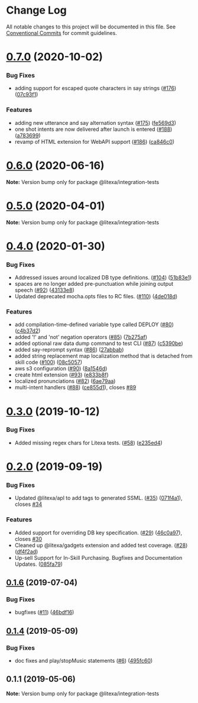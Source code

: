 # Change Log

All notable changes to this project will be documented in this file.
See [Conventional Commits](https://conventionalcommits.org) for commit guidelines.

# [0.7.0](https://github.com/alexa-games/litexa/compare/v0.6.2...v0.7.0) (2020-10-02)


### Bug Fixes

* adding support for escaped quote characters in say strings ([#176](https://github.com/alexa-games/litexa/issues/176)) ([07c93f1](https://github.com/alexa-games/litexa/commit/07c93f1163be1ae9da337cf26b7b637afe98ce63))


### Features

* adding new utterance and say alternation syntax ([#175](https://github.com/alexa-games/litexa/issues/175)) ([fe569d3](https://github.com/alexa-games/litexa/commit/fe569d31ded0a30acaf5b198f824a1bf8a072ea0))
* one shot intents are now delivered after launch is entered ([#188](https://github.com/alexa-games/litexa/issues/188)) ([a783699](https://github.com/alexa-games/litexa/commit/a7836994c4133816acb867b7fc7e8d989eb780b7))
* revamp of HTML extension for WebAPI support ([#186](https://github.com/alexa-games/litexa/issues/186)) ([ca846c0](https://github.com/alexa-games/litexa/commit/ca846c013079fec2b71d5adb5f78bf45fa9241bb))





# [0.6.0](https://github.com/alexa-games/litexa/compare/v0.5.1...v0.6.0) (2020-06-16)

**Note:** Version bump only for package @litexa/integration-tests





# [0.5.0](https://github.com/alexa-games/litexa/compare/v0.4.1...v0.5.0) (2020-04-01)

**Note:** Version bump only for package @litexa/integration-tests





# [0.4.0](https://github.com/alexa-games/litexa/compare/v0.3.1...v0.4.0) (2020-01-30)


### Bug Fixes

* Addressed issues around localized DB type definitions. ([#104](https://github.com/alexa-games/litexa/issues/104)) ([51b83e1](https://github.com/alexa-games/litexa/commit/51b83e1e9b690b5077609e9fb6b7a8e2511da92b))
* spaces are no longer added pre-punctuation while joining output speech ([#92](https://github.com/alexa-games/litexa/issues/92)) ([43133e8](https://github.com/alexa-games/litexa/commit/43133e8892be4e7bae8389f5d599b25be86a5917))
* Updated deprecated mocha.opts files to RC files. ([#110](https://github.com/alexa-games/litexa/issues/110)) ([4de018d](https://github.com/alexa-games/litexa/commit/4de018d79763c37060894c57265280acdd9c822e))


### Features

* add compilation-time-defined variable type called DEPLOY ([#80](https://github.com/alexa-games/litexa/issues/80)) ([c4b37d2](https://github.com/alexa-games/litexa/commit/c4b37d29453e3e8fc34e8ae48c9286f333c0759f))
* added '!' and 'not' negation operators ([#85](https://github.com/alexa-games/litexa/issues/85)) ([7b275af](https://github.com/alexa-games/litexa/commit/7b275af91ae305d41956ae8397ccbaca3bdb8ea2))
* added optional raw data dump command to test CLI ([#87](https://github.com/alexa-games/litexa/issues/87)) ([c5390be](https://github.com/alexa-games/litexa/commit/c5390be5a651084bf67a2f88682f4fe5475904e8))
* added say-reprompt syntax ([#86](https://github.com/alexa-games/litexa/issues/86)) ([27abbab](https://github.com/alexa-games/litexa/commit/27abbabd5bb2b65be0978bea7f87ce5a923628bd))
* added string replacement map localization method that is detached from skill code ([#100](https://github.com/alexa-games/litexa/issues/100)) ([08c5057](https://github.com/alexa-games/litexa/commit/08c505716b4916e9f5a297b9a6122975f75219cc))
* aws s3 configuration ([#90](https://github.com/alexa-games/litexa/issues/90)) ([8a1546d](https://github.com/alexa-games/litexa/commit/8a1546df3dcd6e29094b8308c964d32e52b1a96a))
* create html extension ([#93](https://github.com/alexa-games/litexa/issues/93)) ([e833b8f](https://github.com/alexa-games/litexa/commit/e833b8f81c68a81446c70237151b55b4c7807f41))
* localized pronunciations ([#82](https://github.com/alexa-games/litexa/issues/82)) ([6ae79aa](https://github.com/alexa-games/litexa/commit/6ae79aa6f38d3f6543eeea9929a17014ababbd21))
* multi-intent handlers ([#88](https://github.com/alexa-games/litexa/issues/88)) ([ce855d1](https://github.com/alexa-games/litexa/commit/ce855d1ed8ad69cfbc50eb901408be193371f739)), closes [#89](https://github.com/alexa-games/litexa/issues/89)





# [0.3.0](https://github.com/alexa-games/litexa/compare/v0.2.1...v0.3.0) (2019-10-12)


### Bug Fixes

* Added missing regex chars for Litexa tests. ([#58](https://github.com/alexa-games/litexa/issues/58)) ([e235ed4](https://github.com/alexa-games/litexa/commit/e235ed467a6f78040f43597ca1e30b74852604ab))





# [0.2.0](https://github.com/alexa-games/litexa/compare/v0.1.6...v0.2.0) (2019-09-19)


### Bug Fixes

* Updated @litexa/apl to add <speak> tags to generated SSML. ([#35](https://github.com/alexa-games/litexa/issues/35)) ([071f4a1](https://github.com/alexa-games/litexa/commit/071f4a1)), closes [#34](https://github.com/alexa-games/litexa/issues/34)


### Features

* Added support for overriding DB key specification. ([#29](https://github.com/alexa-games/litexa/issues/29)) ([46c0a97](https://github.com/alexa-games/litexa/commit/46c0a97)), closes [#30](https://github.com/alexa-games/litexa/issues/30)
* Cleaned up @litexa/gadgets extension and added test coverage. ([#28](https://github.com/alexa-games/litexa/issues/28)) ([df4f2ad](https://github.com/alexa-games/litexa/commit/df4f2ad))
* Up-sell Support for In-Skill Purchasing. Bugfixes and Documentation Updates. ([085fa79](https://github.com/alexa-games/litexa/commit/085fa79))





## [0.1.6](https://github.com/alexa-games/litexa/compare/v0.1.5...v0.1.6) (2019-07-04)


### Bug Fixes

* bugfixes ([#11](https://github.com/alexa-games/litexa/issues/11)) ([46bdf16](https://github.com/alexa-games/litexa/commit/46bdf16))





## [0.1.4](https://github.com/alexa-games/litexa/compare/v0.1.3...v0.1.4) (2019-05-09)


### Bug Fixes

* doc fixes and play/stopMusic statements ([#6](https://github.com/alexa-games/litexa/issues/6)) ([495fc60](https://github.com/alexa-games/litexa/commit/495fc60))





## 0.1.1 (2019-05-06)

**Note:** Version bump only for package @litexa/integration-tests
